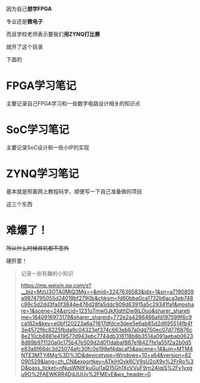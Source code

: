 因为自己**想学FPGA**

专业还是**微电子**

而且学校老师表示要我们**用ZYNQ打比赛**

就开了这个目录

下面的

# FPGA学习笔记

主要记录自己FPGA学习和一些数字电路设计相关的知识点

# SoC学习笔记

主要记录SoC设计和一些小IP的实现

# ZYNQ学习笔记

基本就是照着网上教程码字，顺便写一下自己准备做的项目

这三个东西

# 难爆了！

~~所以什么时候弃坑都不意外~~

硬肝罢！

> 记录一些有趣的小知识
>
> https://mp.weixin.qq.com/s?__biz=MzU3OTA0MjQ3Mg==&mid=2247636583&idx=1&sn=a7190859a9874795055d24019bf2790b&chksm=fd60bba0ca1732b6aca3eb748c99c5d2dd3fa0f3844e476d28fa5ddc909d63915a5c29341fa1&mpshare=1&scene=24&srcid=1231uTmw0JkXlqthDw9jLOuo&sharer_sharetime=1640916973179&sharer_shareid=772e2a4286466afd197599f6c9ca162e&key=e0bf120223a6a71617dfdce3dee5e6ab85d2d695514fb4f3e4572f6c8225fbda9c04323ef374c663eb67a0dd750ec07d776876c8e210cb8881e419577d943ebc7744db316118b8b3514a091aebab06238d89b971120a0c175b47e509d2d011dabaf887e18427fe1a55f2a2b0d5e83a6f68dc3d25074afc30fc0e198ef4dacaf5&ascene=14&uin=MTM4NTE3MTY4Mg%3D%3D&devicetype=Windows+10+x64&version=62090529&lang=zh_CN&exportkey=ATkiHOvk6CV9sU2oX9y%2FrRo%3D&pass_ticket=nNusWNtFkuGul1aQ15Gh1XcVVuF9rn2AlqjS%2Fy1vxgu9G%2FAEWKRR4DdJUUv%2FMEvE&wx_header=0
